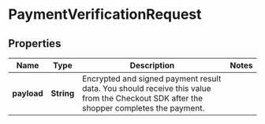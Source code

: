 

# PaymentVerificationRequest


## Properties

| Name | Type | Description | Notes |
|------------ | ------------- | ------------- | -------------|
|**payload** | **String** | Encrypted and signed payment result data. You should receive this value from the Checkout SDK after the shopper completes the payment. |  |



